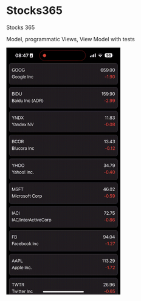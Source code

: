 # Stocks365

Stocks 365

Model, programmatic Views, View Model with tests

 <img src="demo.gif" width="300">


